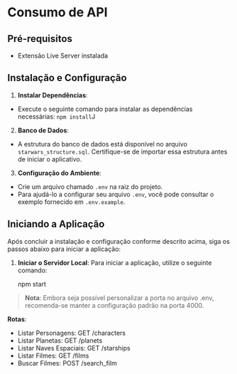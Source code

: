 # Consumo de API

## Pré-requisitos

- Extensão Live Server instalada

## Instalação e Configuração

1. **Instalar Dependências**:
 - Execute o seguinte comando para instalar as dependências necessárias:  `npm install`J

2. **Banco de Dados**:
- A estrutura do banco de dados está disponível no arquivo `starwars_structure.sql`. Certifique-se de importar essa estrutura antes de iniciar o aplicativo.

3. **Configuração do Ambiente**:
- Crie um arquivo chamado `.env` na raiz do projeto.
- Para ajudá-lo a configurar seu arquivo `.env`, você pode consultar o exemplo fornecido em `.env.example`.

## Iniciando a Aplicação

Após concluir a instalação e configuração conforme descrito acima, siga os passos abaixo para iniciar a aplicação:

1. **Iniciar o Servidor Local**:
   Para iniciar a aplicação, utilize o seguinte comando:

   npm start

> **Nota**: Embora seja possível personalizar a porta no arquivo .env, recomenda-se manter a configuração padrão na porta 4000.

**Rotas**:
- Listar Personagens: GET /characters
- Listar Planetas: GET /planets
- Listar Naves Espaciais: GET /starships
- Listar Filmes: GET /films
- Buscar Filmes: POST /search_film


